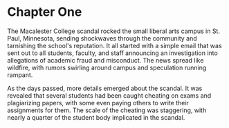 # Chapter One

The Macalester College scandal rocked the small liberal arts campus in St. Paul, Minnesota, sending shockwaves through the community and tarnishing the school's reputation. It all started with a simple email that was sent out to all students, faculty, and staff announcing an investigation into allegations of academic fraud and misconduct. The news spread like wildfire, with rumors swirling around campus and speculation running rampant.

As the days passed, more details emerged about the scandal. It was revealed that several students had been caught cheating on exams and plagiarizing papers, with some even paying others to write their assignments for them. The scale of the cheating was staggering, with nearly a quarter of the student body implicated in the scandal.